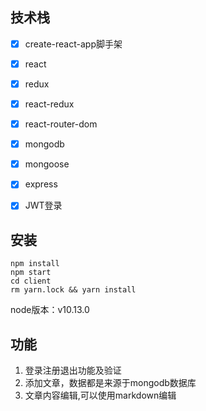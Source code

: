 ## 技术栈

- [x] create-react-app脚手架
- [x] react
- [x] redux
- [x] react-redux
- [x] react-router-dom
- [x] mongodb
- [x] mongoose
- [x] express
- [x] JWT登录



## 安装

```
npm install
npm start
cd client
rm yarn.lock && yarn install
```

node版本：v10.13.0



## 功能

1. 登录注册退出功能及验证
2. 添加文章，数据都是来源于mongodb数据库
3. 文章内容编辑,可以使用markdown编辑


